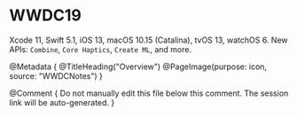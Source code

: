 # WWDC19

Xcode 11, Swift 5.1, iOS 13, macOS 10.15 (Catalina), tvOS 13, watchOS 6.
New APIs: ``Combine``, ``Core Haptics``, ``Create ML``, and more. 

@Metadata {
   @TitleHeading("Overview")
   @PageImage(purpose: icon, source: "WWDCNotes")
}

@Comment { Do not manually edit this file below this comment. The session link will be auto-generated. }

